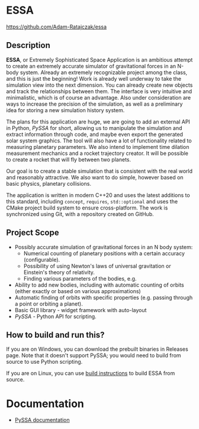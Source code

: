 # ESSA

https://github.com/Adam-Ratajczak/essa

## Description
**ESSA**, or Extremely Sophisticated Space Application is an ambitious attempt to create an extremely accurate simulator of gravitational forces in an N-body system. Already an extremely recognizable project among the class, and this is just the beginning! Work is already well underway to take the simulation view into the next dimension. You can already create new objects and track the relationships between them. The interface is very intuitive and minimalistic, which is of course an advantage. Also under consideration are ways to increase the precision of the simulation, as well as a preliminary idea for storing a new simulation history system.

The plans for this application are huge, we are going to add an external API in Python, *PySSA* for short, allowing us to manipulate the simulation and extract information through code, and maybe even export the generated solar system graphics. The tool will also have a lot of functionality related to measuring planetary parameters. We also intend to implement time dilation measurement mechanics and a rocket trajectory creator. It will be possible to create a rocket that will fly between two planets. 

Our goal is to create a stable simulation that is consistent with the real world and reasonably attractive. We also want to do simple, however based on basic physics, planetary collisions.

The application is written in modern C++20 and uses the latest additions to this standard, including `concept`, `requires`, `std::optional` and uses the CMake project build system to ensure cross-platform. The work is synchronized using Git, with a repository created on GitHub.

## Project Scope
* Possibly accurate simulation of gravitational forces in an N body system:
    * Numerical counting of planetary positions with a certain accuracy (configurable).
    * Possibility of using Newton's laws of universal gravitation or Einstein's theory of relativity.
    * Finding various parameters of the bodies, e.g. 
* Ability to add new bodies, including with automatic counting of orbits (either exactly or based on various approximations)
* Automatic finding of orbits with specific properties (e.g. passing through a point or orbiting a planet).
* Basic GUI library - widget framework with auto-layout
* *PySSA* - Python API for scripting.

## How to build and run this?

If you are on Windows, you can download the prebuilt binaries in Releases page. Note that it doesn't support PySSA; you would need to build from source to use Python scripting.

If you are on Linux, you can use [build instructions](./docs/BuildInstructions.md) to build ESSA from source.

# Documentation

* [PySSA documentation](./docs/PySSA/Index.md)
